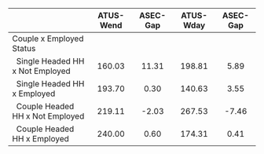 
|                      |    ATUS-Wend |     ASEC-Gap |    ATUS-Wday |     ASEC-Gap |
| -------------------- | :----------: | :----------: | :----------: | :----------: |
| Couple x Employed Status |              |              |              |              |
| &nbsp;&nbsp;Single Headed HH x Not Employed |       160.03 |        11.31 |       198.81 |         5.89 |
| &nbsp;&nbsp;Single Headed HH x Employed |       193.70 |         0.30 |       140.63 |         3.55 |
| &nbsp;&nbsp;Couple Headed HH x Not Employed |       219.11 |        -2.03 |       267.53 |        -7.46 |
| &nbsp;&nbsp;Couple Headed HH x Employed |       240.00 |         0.60 |       174.31 |         0.41 |

